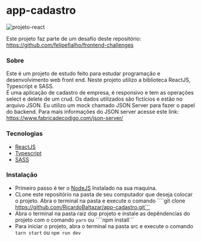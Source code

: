# app-cadastro  
  
![projeto-react](https://user-images.githubusercontent.com/56805229/124525421-a58a2a00-ddd5-11eb-8e82-901bb50cddd8.png)  
  
Este projeto faz parte de um desafio deste repositório: https://github.com/felipefialho/frontend-challenges  
  
### Sobre  
Este é um projeto de estudo feito para estudar programação e desenvolvimento web front end. Neste projeto utilizo a biblioteca ReactJS, Typescript e SASS.  
É uma aplicação de cadastro de empresa, é responsivo e tem as operações select e delete de um crud. Os dados utilizados são fictícios e estão no arquivo JSON. Eu utilizo um mock chamado JSON Server para fazer o papel do backend. Para mais informações do JSON server acesse este link: https://www.fabricadecodigo.com/json-server/
  
### Tecnologias  
- [ReactJS](https://pt-br.reactjs.org/)  
- [Typescript](https://www.typescriptlang.org/)  
- [SASS](https://sass-lang.com/)  
  
### Instalação  
- Primeiro passo é ter o [NodeJS](https://nodejs.org/en/) Instalado na sua maquina.
- CLone este repositório na pasta de seu computador que deseja colocar o projeto. Abra o terminal na pasta e execute o comando ````git clone https://github.com/RicardoBaltazar/app-cadastro.git```  
- Abra o terminal na pasta raiz dop projeto e instale as depêndencias do projeto com o comando ```yarn``` ou ````npm install```  
- Para iniciar o projeto, abra o terminal na pasta src e execute o comando ```tarn start``` ou ```npm run dev```
